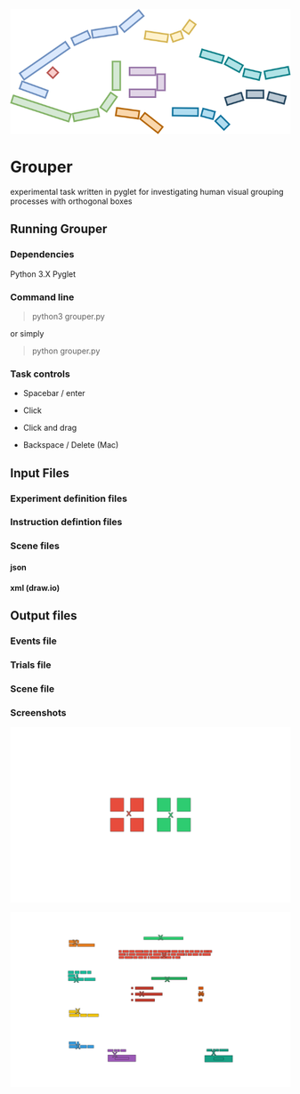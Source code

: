 
![](icons/logo.png)

# Grouper



experimental task written in pyglet for investigating human visual grouping processes with orthogonal boxes



## Running Grouper


### Dependencies 
Python 3.X
Pyglet

### Command line

> python3 grouper.py

or simply

> python grouper.py

### Task controls

- Spacebar / enter

- Click

- Click and drag

- Backspace / Delete (Mac)






## Input Files

### Experiment definition files

### Instruction defintion files

### Scene files

#### json

#### xml (draw.io)




## Output files

### Events file

### Trials file

### Scene file

### Screenshots



![](grouper_data/_example_data/2018-09-04_16-43-53__test/screenshots/0_boxes_test.png)

![](grouper_data/_example_data/2018-09-04_16-43-53__test/screenshots/1_scene0_test.png)